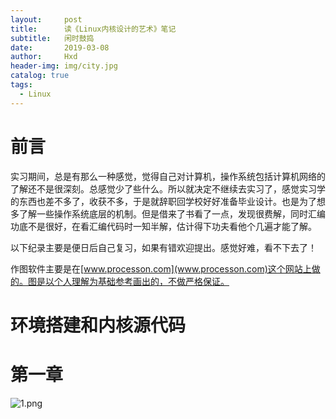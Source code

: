 ```yaml
---
layout:     post
title:      读《Linux内核设计的艺术》笔记
subtitle:   闲时鼓捣
date:       2019-03-08
author:     Hxd
header-img: img/city.jpg
catalog: true
tags: 
  - Linux
---
```

# 前言
实习期间，总是有那么一种感觉，觉得自己对计算机，操作系统包括计算机网络的了解还不是很深刻。总感觉少了些什么。所以就决定不继续去实习了，感觉实习学的东西也差不多了，收获不多，于是就辞职回学校好好准备毕业设计。也是为了想多了解一些操作系统底层的机制。但是借来了书看了一点，发现很费解，同时汇编功底不是很好，在看汇编代码时一知半解，估计得下功夫看他个几遍才能了解。

以下纪录主要是便日后自己复习，如果有错欢迎提出。感觉好难，看不下去了！

作图软件主要是在[www.processon.com](www.processon.com)这个网站上做的。图是以个人理解为基础参考画出的，不做严格保证。

# 环境搭建和内核源代码

# 第一章

![1.png](https://i.loli.net/2019/03/08/5c827c2ea5134.png)
